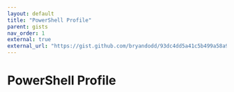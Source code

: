 ```yaml
---
layout: default
title: "PowerShell Profile"
parent: gists
nav_order: 1
external: true
external_url: "https://gist.github.com/bryandodd/93dc4dd5a41c5b499a58a959955a832a"
---
```


# PowerShell Profile